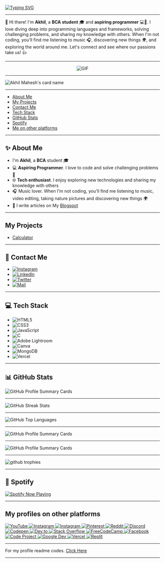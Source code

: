 <a href="https://itzmeakhilmahesh.blogspot.com/"><img src="https://readme-typing-svg.herokuapp.com?font=Righteous&size=42&duration=2500&pause=1000&color=03F700&width=440&height=100&lines=Hey+Folks+%F0%9F%91%8B;Welcome+to+my+profile;Don't+forget+to;Follow+%26+Star+my+repos" alt="Typing SVG" /></a>
<hr>
<p>👋 Hi there! I'm <b>Akhil</b>, a <strong>BCA student</strong> 🎓 and <strong>aspiring programmer</strong> 💻🚀. I love diving deep into programming languages and frameworks, solving challenging problems, and sharing my knowledge with others. When I'm not coding, you'll find me listening to music 🎧, discovering new things 🌍, and exploring the world around me. Let's connect and see where our passions take us! 👍</p>
<hr>
<p align="center">
<a href="https://itzmeakhilmahesh.blogspot.com/"></a><img src="https://media.giphy.com/media/SWoSkN6DxTszqIKEqv/giphy.gif" alt="GIF">
</p>
<hr>
<a href="https://itzmeakhilmahesh.blogspot.com/"></a><img src="https://cardivo.vercel.app/api?name=Akhil%20Mahesh&amp;description=I%27m%20Akhil%20Mahesh%2C%20a%20BCA%20student%20and%20aspiring%20programmer%20.%20I%20love%20diving%20deep%20into%20programming%20languages%20and%20frameworks%2C%20solving%20challenging%20problems%2C%20and%20sharing%20my%20knowledge%20with%20others.%20When%20I%27m%20not%20coding%2C%20you%27ll%20find%20me%20listening%20to%20music%2C%20discovering%20new%20things%2C%20and%20exploring%20the%20world%20around%20me.%20Let%27s%20connect%20and%20see%20where%20our%20passions%20take%20us!&amp;image=https%3A%2F%2Ftelegra.ph%2Ffile%2F36a67dedcc62c7c947462.jpg&amp;backgroundColor=%23ffffff&amp;pattern=ticTacToe&amp;iconColor=%23e64a19&amp;fontColor=F7F7F7FF&amp;site=https%3A%2F%2Fitzmeakhilmahesh.blogspot.com&amp;colorPattern=%231abc9c&amp;opacity=0&amp;instagram=@akhi_akxu&amp;linkedin=akhil-mahesh01&amp;github=Akhil-Mahesh&amp;twitter=@akhi_akxu&amp;disableAnimation=false" alt="Akhil Mahesh's card name">
<hr>
<nav>
    <ul>
        <li><a href="#about">About Me</a></li>
        <li><a href="#projects">My Projects</a></li>
        <li><a href="#contact">Contact Me</a></li>
        <li><a href="#stack">Tech Stack</a></li>
        <li><a href="#stats">GitHub Stats</a></li>
        <li><a href="#spotify">Spotify</a></li>
        <li><a href="#platforms">Me on other platforms</a></li>
    </ul>
</nav>
<hr>
<section id="about">
<h2>✨ About Me</h2>
<p>
<ul>
<li>I'm <b>Akhil</b>, a <b>BCA</b> student 🎓</li>
<li>💻 <b>Aspiring Programmer</b>. I love to code and solve challenging problems 🚀</li>
<li>🌐 <b>Tech enthusiast</b>. I enjoy exploring new technologies and sharing my knowledge with others</li>
<li>🎧 Music lover. When I'm not coding, you'll find me listening to music, video editing, taking nature pictures  and discovering new things 🌍</li>
<li>📝 I write articles on My <a href="https://itzmeakhilmahesh.blogspot.com/">Blogspot</a></li>
</ul>
</p>
</section>
<hr>
<section id="projects">
<h2>My Projects</h2>
<p>
<ul>
    <li><a href="https://github.com/Akhil-Mahesh/Calculator">Calculator</a></li>
</ul>
</p>
</section>
<hr>
<section id="contact">
<h2>💌 Contact Me</h2>
<ul>
    <li><a href="https://www.instagram.com/akhi_akxu/">
  <img src="https://img.shields.io/badge/Instagram-@akhi__akxu-hotpink?style=plastic&logo=instagram" alt="Instagram">
</a></li>
<li><a href="https://www.linkedin.com/in/akhil-mahesh01">
  <img src="https://img.shields.io/badge/LinkedIn-Akhil%20Mahesh-blue?style=plastic&logo=linkedin" alt="LinkedIn">
</a></li>
<li><a href="https://twitter.com/akhi_akxu?t=Om1uDPCbFowsnefxqfnDmQ&s=09">
  <img src="https://img.shields.io/badge/Twitter-%40akhi__akxu-blue?style=plastic&logo=twitter" alt="Twitter">
</a></li>
<li><a href="mailto:akhilmahesh012@gmail.com">
  <img src="https://img.shields.io/badge/Mail-akhilmahesh012%40gmail.com-c14438?style=plastic&logo=gmail&logoColor=white" alt="Mail">
</a></li>
</ul>
</section>
<hr>
<section id="stack">
<h2>💻 Tech Stack</h2>
<ul>
<li><img src="https://img.shields.io/badge/html5-%23E34F26.svg?style=plastic&amp;logo=html5&amp;logoColor=white" alt="HTML5"></li>
<li><img src="https://img.shields.io/badge/css3-%231572B6.svg?style=plastic&amp;logo=css3&amp;logoColor=white" alt="CSS3"></li>
<li><img src="https://img.shields.io/badge/javascript-%23323330.svg?style=plastic&amp;logo=javascript&amp;logoColor=%23F7DF1E" alt="JavaScript"></li>
<li><img src="https://img.shields.io/badge/c-%2300599C.svg?style=plastic&amp;logo=c&amp;logoColor=white" alt="C"></li>
<li><img src="https://img.shields.io/badge/Adobe%20Lightroom-31A8FF.svg?style=plastic&amp;logo=Adobe%20Lightroom&amp;logoColor=white" alt="Adobe Lightroom"></li>
<li><img src="https://img.shields.io/badge/Canva-%2300C4CC.svg?style=plastic&amp;logo=Canva&amp;logoColor=white" alt="Canva"></li>
<li><img src="https://img.shields.io/badge/MongoDB-%234ea94b.svg?style=plastic&amp;logo=mongodb&amp;logoColor=white" alt="MongoDB"></li>
<li><img src="https://img.shields.io/badge/vercel-%23000000.svg?style=plastic&amp;logo=vercel&amp;logoColor=white" alt="Vercel"></li>
</ul>
</section>
<hr>
<section id="stats">
<h2>📊 GitHub Stats</h2>
<img src="http://github-profile-summary-cards.vercel.app/api/cards/profile-details?username=Akhil-Mahesh&theme=tokyonight" alt="GitHub Profile Summary Cards">
<br><hr>
<img src="https://github-readme-streak-stats.herokuapp.com/?user=Akhil-mahesh&theme=midnight-purple&hide_border=false" alt="GitHub Streak Stats">
<br><hr>
<img src="https://github-readme-stats.vercel.app/api/top-langs/?username=Akhil-mahesh&theme=midnight-purple&hide_border=false&include_all_commits=true&count_private=true&layout=compact" alt="GitHub Top Languages">
<br><hr>
<img src="http://github-profile-summary-cards.vercel.app/api/cards/stats?username=Akhil-Mahesh&theme=tokyonight" alt="GitHub Profile Summary Cards">
<br><hr>
<img src="http://github-profile-summary-cards.vercel.app/api/cards/productive-time?username=Akhil-Mahesh&theme=tokyonight&utcOffset=8" alt="GitHub Profile Summary Cards">
<br><hr>
<img src="https://github-profile-trophy.vercel.app/?username=Akhil-mahesh&theme=tokyonight&no-frame=false&no-bg=true&margin-w=4" alt="github trophies" />
</section>
<hr>
<section id="spotify">
<h2>🎵 Spotify</h2>
<a href="https://spotify-github-profile.vercel.app/api/view.svg?uid=31gvkj7oelt5axfiwpjew4l6gcwi&redirect=true">  
  <img src="https://spotify-github-profile.vercel.app/api/view.svg?uid=31gvkj7oelt5axfiwpjew4l6gcwi&cover_image=true&theme=novatorem&show_offline=false&background_color=121212&interchange=true&bar_color=0000ff&bar_color_cover=false" alt="Spotify Now Playing" />  
</a>
</section>
<hr>
<section id="platforms">
<h2>My profiles on other platforms</h2>
<!-- YouTube -->
<a href="https://www.youtube.com/AlonePhilic">
  <img src="https://img.shields.io/badge/YouTube-AlonePhilic-red?style=plastic&logo=youtube" alt="YouTube">
</a>
<!-- Instagram 2 -->
<a href="https://www.instagram.com/alone.philic/">
  <img src="https://img.shields.io/badge/Instagram-@alone.philic-hotpink?style=plastic&logo=instagram" alt="Instagram">
</a>
<!-- Instagram 3 -->
<a href="https://www.instagram.com/itzme_lucifer/">
  <img src="https://img.shields.io/badge/Instagram-@itzme__lucifer-hotpink?style=plastic&logo=instagram" alt="Instagram">
</a>
<!-- Pinterest -->
<a href="https://www.pinterest.com/alonephilic/">
  <img src="https://img.shields.io/badge/Pinterest-AlonePhilic-red?style=plastic&logo=pinterest" alt="Pinterest">
</a>
<!-- Reddit -->
<a href="https://www.reddit.com/AlonePhilic">
  <img src="https://img.shields.io/badge/Reddit-u%2FAlonePhilic-orange?style=plastic&logo=reddit" alt="Reddit">
</a>
<!-- Discord -->
<a href="https://discord.com/users/1066242357793656842">
  <img src="https://img.shields.io/badge/Discord-AlonePhilic%236969-blueviolet?style=plastic&logo=discord" alt="Discord">
</a>
<!-- Codepen -->
<a href="https://codepen.io/Akhil-Mahesh">
  <img src="https://img.shields.io/badge/Codepen-Akhil--Mahesh-blue?style=plastic&logo=codepen" alt="Codepen">
</a>
<!-- Dev.to -->
<a href="https://dev.to/akhil-mahesh">
  <img src="https://img.shields.io/badge/Dev.to-akhil--mahesh-0A0A0A?style=plastic&logo=dev.to&logoColor=white" alt="Dev.to">
</a>
<!-- Stackoverflow -->
<a href="https://stackoverflow.com/users/21802386/akhil-mahesh?tab=profile">
  <img src="https://img.shields.io/badge/Stack%20Overflow-akhil--mahesh-f48024?style=plastic&logo=stackoverflow&logoColor=white" alt="Stack Overflow">
</a>
<!-- Freecodecamp -->
<a href="https://www.freecodecamp.org/AlonePhilic">
  <img src="https://img.shields.io/badge/FreeCodeCamp-AlonePhilic-0A0A23?style=plastic&logo=freecodecamp&logoColor=white" alt="FreeCodeCamp">
</a>
<!-- Facebook -->
<a href="https://www.facebook.com/akhilmahesh01?mibextid=ZbWKwL">
  <img src="https://img.shields.io/badge/Facebook-akhilmahesh01-1877f2?style=plastic&logo=facebook&logoColor=white" alt="Facebook">
</a>
<!-- Code Project -->
<a href="https://www.codeproject.com/Members/Akhil-Mahesh">
  <img src="https://img.shields.io/badge/Code%20Project-Akhil--Mahesh-333333?style=plastic&logo=codeproject&logoColor=white" alt="Code Project">
</a>
<!-- Google Dev -->
<a href="https://g.dev/akhilmahesh">
  <img src="https://img.shields.io/badge/Google%20Dev-Akhil%20Mahesh-0F9D58?style=plastic&logo=google&logoColor=white" alt="Google Dev">
</a>
<!-- Vercel -->
<a href="https://vercel.com/akhil-mahesh">
  <img src="https://img.shields.io/badge/Vercel-akhil--mahesh-black?style=plastic&logo=vercel" alt="Vercel">
</a>
<!-- Replit -->
<a href="https://replit.com/@Akhil-Mahesh">
  <img src="https://img.shields.io/badge/Replit-Akhil--Mahesh-darkblue?style=plastic&logo=replit" alt="Replit">
</a>
</section>
<hr>
<p > For my profile readme codes. <a href="https://github.com/Akhil-Mahesh/Akhil-Mahesh/tree/alone-patch/Codes">Click Here</a></p>
<hr>
<!-- Conclusion --> 
 <!-- Last edited: 12/05/2023 --> 
 <!-- Older Version Readme codes in repo go check it out --> 
 <!-- Don't forget to give a star. -->
